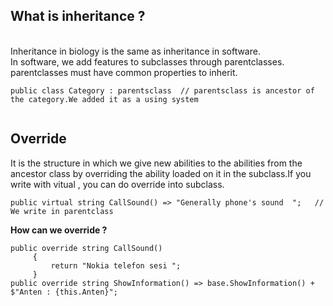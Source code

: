 ## What is inheritance ?
<br> Inheritance in biology is the same as inheritance in software.
<br> In software, we add features to subclasses through parentclasses.
<br> parentclasses must have common properties to inherit.

 ```
 public class Category : parentsclass  // parentsclass is ancestor of the category.We added it as a using system 
 
 
 ```
 
 ## Override 
 It is the structure in which we give new abilities to the abilities from the ancestor class by overriding the ability loaded on it in the subclass.If you write with vitual , you can do override into subclass.
 
  ```
  public virtual string CallSound() => "Generally phone's sound  ";   // We write in parentclass 
 
  ```
 
  **How can we override ?**
   ```
  public override string CallSound()
        {
            return "Nokia telefon sesi ";
        }
   public override string ShowInformation() => base.ShowInformation() + $"Anten : {this.Anten}";
 
   ```
